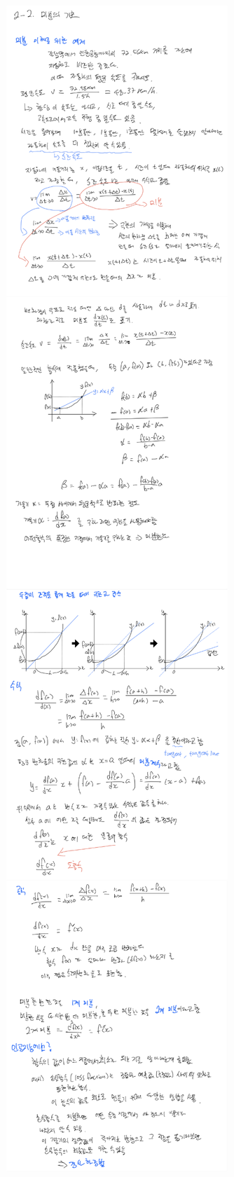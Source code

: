 <p align="center">
  <img width=700 alt="note" src="https://github.com/jasonheesanglee/theoretical_study/blob/main/Mathematics/data/2-2-Note-1.png">
  <img width=700 alt="note" src="https://github.com/jasonheesanglee/theoretical_study/blob/main/Mathematics/data/2-2-Note-2.png">
  <img width=700 alt="note" src="https://github.com/jasonheesanglee/theoretical_study/blob/main/Mathematics/data/2-2-Note-3.png">
  <img width=700 alt="note" src="https://github.com/jasonheesanglee/theoretical_study/blob/main/Mathematics/data/2-2-Note-4.png">
</p>
